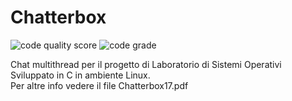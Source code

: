 # Chatterbox
![code quality score](https://www.code-inspector.com/project/8051/score/svg)
![code grade](https://www.code-inspector.com/project/8051/status/svg)

Chat multithread per il progetto di Laboratorio di Sistemi Operativi  
Sviluppato in C in ambiente Linux.  
Per altre info vedere il file Chatterbox17.pdf  
